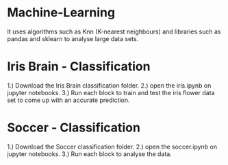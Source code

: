 # Machine-Learning
It uses algorithms such as Knn (K-nearest neighbours) and libraries such as pandas and sklearn to analyse large data sets.

# Iris Brain - Classification
1.) Download the Iris Brain classification folder. 2.) open the iris.ipynb on jupyter notebooks. 3.) Run each block to train and test the iris flower data set to come up with an accurate prediction.

# Soccer - Classification
1.) Download the Soccer classification folder. 2.) open the soccer.ipynb on jupyter notebooks. 3.) Run each block to analyse the data.
